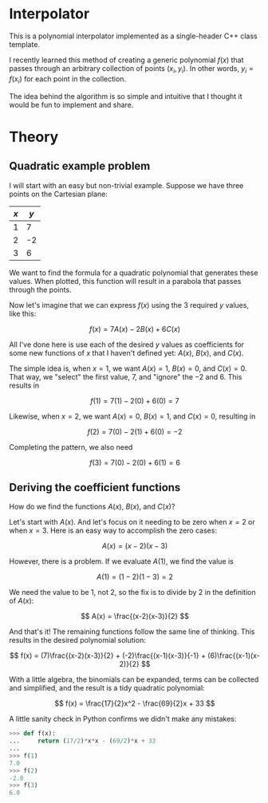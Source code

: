 # Interpolator
This is a polynomial interpolator implemented as a single-header C++ class template.

I recently learned this method of creating a generic polynomial $f(x)$
that passes through an arbitrary collection of points $(x_i, y_i)$.
In other words, $y_i=f(x_i)$ for each point in the collection.

The idea behind the algorithm is so simple and intuitive that
I thought it would be fun to implement and share.

# Theory

## Quadratic example problem

I will start with an easy but non-trivial example.
Suppose we have three points on the Cartesian plane:

| $x$ | $y$ |
| --- | --- |
| 1 | 7 |
| 2 | -2 |
| 3 | 6 |

We want to find the formula for a quadratic polynomial that generates these values.
When plotted, this function will result in a parabola that passes through the points.

Now let's imagine that we can express $f(x)$ using the 3 required $y$ values, like this:

$$
f(x) = 7A(x) - 2B(x) + 6C(x)
$$

All I've done here is use each of the desired $y$ values as coefficients for
some new functions of $x$ that I haven't defined yet: $A(x)$, $B(x)$, and $C(x)$.

The simple idea is, when $x=1$, we want $A(x)=1$, $B(x)=0$, and $C(x)=0$.
That way, we "select" the first value, $7$, and "ignore" the $-2$ and $6$. This results in

$$
f(1) = 7(1) - 2(0) + 6(0) = 7
$$

Likewise, when $x=2$, we want $A(x)=0$, $B(x)=1$, and $C(x)=0$, resulting in

$$
f(2) = 7(0) - 2(1) + 6(0) = -2
$$

Completing the pattern, we also need

$$
f(3) = 7(0) - 2(0) + 6(1) = 6
$$

## Deriving the coefficient functions

How do we find the functions $A(x)$, $B(x)$, and $C(x)$?

Let's start with $A(x)$. And let's focus on it needing to be
zero when $x=2$ or when $x=3$. Here is an easy way to accomplish
the zero cases:

$$
A(x) = (x-2)(x-3)
$$

However, there is a problem. If we evaluate $A(1)$, we find the value is

$$
A(1) = (1-2)(1-3) = 2
$$

We need the value to be 1, not 2, so the fix is to divide by 2 in the definition of $A(x)$:

$$
A(x) = \frac{(x-2)(x-3)}{2}
$$

And that's it! The remaining functions follow the same line of thinking.
This results in the desired polynomial solution:

$$
f(x) = (7)\frac{(x-2)(x-3)}{2} + (-2)\frac{(x-1)(x-3)}{-1} + (6)\frac{(x-1)(x-2)}{2}
$$

With a little algebra, the binomials can be expanded, terms can be collected and simplified, and the result is a tidy quadratic polynomial:

$$
f(x) = \frac{17}{2}x^2 - \frac{69}{2}x + 33
$$

A little sanity check in Python confirms we didn't make any mistakes:

```python
>>> def f(x):
...     return (17/2)*x*x - (69/2)*x + 33
... 
>>> f(1)
7.0
>>> f(2)
-2.0
>>> f(3)
6.0
```

